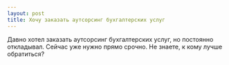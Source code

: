 ```yaml
---
layout: post 
title: Хочу заказать аутсорсинг бухгалтерских услуг 
--- 
```

Давно хотел заказать аутсорсинг бухгалтерских услуг, но постоянно откладывал. Сейчас уже нужно прямо срочно. Не знаете, к кому лучше обратиться?
